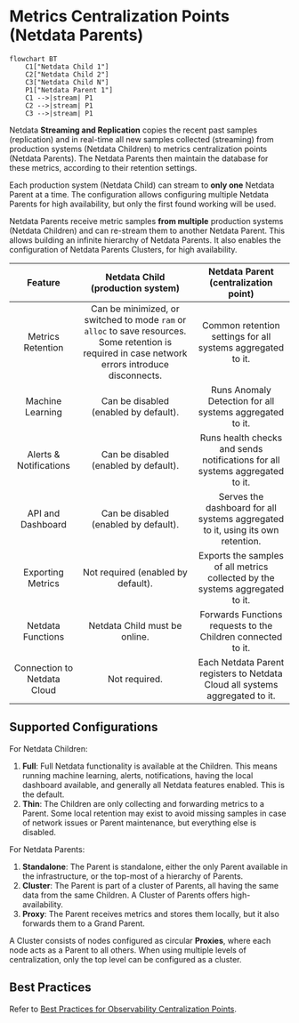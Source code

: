 # Metrics Centralization Points (Netdata Parents)

```mermaid
flowchart BT
    C1["Netdata Child 1"]
    C2["Netdata Child 2"]
    C3["Netdata Child N"]
    P1["Netdata Parent 1"]
    C1 -->|stream| P1
    C2 -->|stream| P1
    C3 -->|stream| P1
```

Netdata **Streaming and Replication** copies the recent past samples (replication) and in real-time all new samples collected (streaming) from production systems (Netdata Children) to metrics centralization points (Netdata Parents). The Netdata Parents then maintain the database for these metrics, according to their retention settings.

Each production system (Netdata Child) can stream to **only one** Netdata Parent at a time. The configuration allows configuring multiple Netdata Parents for high availability, but only the first found working will be used.

Netdata Parents receive metric samples **from multiple** production systems (Netdata Children) and can re-stream them to another Netdata Parent. This allows building an infinite hierarchy of Netdata Parents. It also enables the configuration of Netdata Parents Clusters, for high availability.

|           Feature           |                                                         Netdata Child (production system)                                                          |                      Netdata Parent (centralization point)                      |
|:---------------------------:|:--------------------------------------------------------------------------------------------------------------------------------------------------:|:-------------------------------------------------------------------------------:|
|      Metrics Retention      | Can be minimized, or switched to mode `ram` or `alloc` to save resources. Some retention is required in case network errors introduce disconnects. |           Common retention settings for all systems aggregated to it.           |
|      Machine Learning       |                                                       Can be disabled (enabled by default).                                                        |            Runs Anomaly Detection for all systems aggregated to it.             |
|   Alerts & Notifications    |                                                       Can be disabled (enabled by default).                                                        |  Runs health checks and sends notifications for all systems aggregated to it.   |
|      API and Dashboard      |                                                       Can be disabled (enabled by default).                                                        | Serves the dashboard for all systems aggregated to it, using its own retention. |
|      Exporting Metrics      |                                                         Not required (enabled by default).                                                         |  Exports the samples of all metrics collected by the systems aggregated to it.  |
|      Netdata Functions      |                                                           Netdata Child must be online.                                                            |          Forwards Functions requests to the Children connected to it.           |
| Connection to Netdata Cloud |                                                                   Not required.                                                                    |  Each Netdata Parent registers to Netdata Cloud all systems aggregated to it.   |

## Supported Configurations

For Netdata Children:

1. **Full**: Full Netdata functionality is available at the Children. This means running machine learning, alerts, notifications, having the local dashboard available, and generally all Netdata features enabled. This is the default.
2. **Thin**: The Children are only collecting and forwarding metrics to a Parent. Some local retention may exist to avoid missing samples in case of network issues or Parent maintenance, but everything else is disabled.

For Netdata Parents:

1. **Standalone**: The Parent is standalone, either the only Parent available in the infrastructure, or the top-most of a hierarchy of Parents.
2. **Cluster**: The Parent is part of a cluster of Parents, all having the same data from the same Children. A Cluster of Parents offers high-availability.
3. **Proxy**: The Parent receives metrics and stores them locally, but it also forwards them to a Grand Parent.

A Cluster consists of nodes configured as circular **Proxies**, where each node acts as a Parent to all others. When using multiple levels of centralization, only the top level can be configured as a cluster.

## Best Practices

Refer to [Best Practices for Observability Centralization Points](/docs/observability-centralization-points/best-practices.md).
